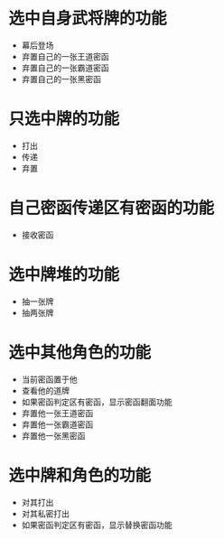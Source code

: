 # 选中自身武将牌的功能

- 幕后登场
- 弃置自己的一张王道密函
- 弃置自己的一张霸道密函
- 弃置自己的一张黑密函

# 只选中牌的功能

- 打出
- 传递
- 弃置

# 自己密函传递区有密函的功能

- 接收密函

# 选中牌堆的功能

- 抽一张牌
- 抽两张牌

# 选中其他角色的功能

- 当前密函置于他
- 查看他的道牌
- 如果密函判定区有密函，显示密函翻面功能
- 弃置他一张王道密函
- 弃置他一张霸道密函
- 弃置他一张黑密函

# 选中牌和角色的功能

- 对其打出
- 对其私密打出
- 如果密函判定区有密函，显示替换密函功能